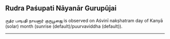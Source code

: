## Rudra Paśupati Nāyanār Gurupūjai
ருத்ர பஶுபதி நாயனார் குருபூஜை is observed on Aśvinī nakṣhatram day of Kanyā (solar) month (sunrise (default)/puurvaviddha (default)).



---
